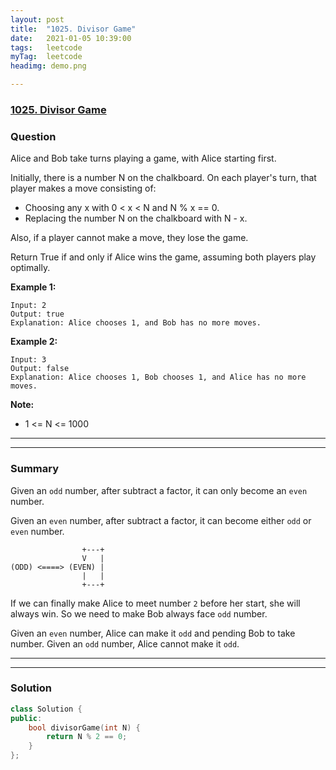 ```yaml
---
layout: post
title:  "1025. Divisor Game"
date:   2021-01-05 10:39:00
tags:	leetcode
myTag:	leetcode
headimg: demo.png

---
```


### [1025. Divisor Game](https://leetcode.com/problems/divisor-game/)

### Question

Alice and Bob take turns playing a game, with Alice starting first.

Initially, there is a number N on the chalkboard.  On each player's turn, that player makes a move consisting of:

+ Choosing any x with 0 < x < N and N % x == 0.
+ Replacing the number N on the chalkboard with N - x.

Also, if a player cannot make a move, they lose the game.

Return True if and only if Alice wins the game, assuming both players play optimally.

 

**Example 1:**

```
Input: 2
Output: true
Explanation: Alice chooses 1, and Bob has no more moves.
```

**Example 2:**

```
Input: 3
Output: false
Explanation: Alice chooses 1, Bob chooses 1, and Alice has no more moves.
```

**Note:**

+ 1 <= N <= 1000




---
---

### Summary

Given an `odd` number, after subtract a factor, it can only become an `even` number.  

Given an `even` number, after subtract a factor, it can become either `odd` or `even` number.

```
                +---+
                V   |
(ODD) <====> (EVEN) |
                |   |
                +---+
```

If we can finally make Alice to meet number `2` before her start, she will always win. So we need to make Bob always face `odd` number. 

Given an `even` number, Alice can make it `odd` and pending Bob to take number.
Given an `odd` number, Alice cannot make it `odd`.

---
---

### Solution

```cpp
class Solution {
public:
    bool divisorGame(int N) {
        return N % 2 == 0;
    }
};
```
